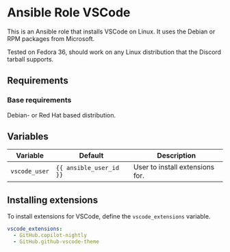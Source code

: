 # Ansible Role VSCode
This is an Ansible role that installs VSCode on Linux. It uses the Debian or RPM packages from Microsoft.  

Tested on Fedora 36, should work on any Linux distribution that the Discord tarball supports.  

## Requirements

### Base requirements
Debian- or Red Hat based distribution.  

## Variables
| Variable | Default | Description |
|----------|---------|-------------|
| `vscode_user` | `{{ ansible_user_id }}` | User to install extensions for. |

## Installing extensions
To install extensions for VSCode, define the `vscode_extensions` variable.  
```yaml
vscode_extensions:
  - GitHub.copilot-nightly
  - GitHub.github-vscode-theme
```
